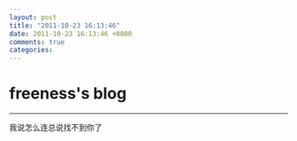 ```yaml
---
layout: post
title: "2011-10-23 16:13:46"
date: 2011-10-23 16:13:46 +0800
comments: true
categories: 
---
```


# freeness's blog

----------

>
我说怎么连总说找不到你了